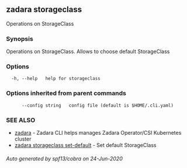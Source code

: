 ## zadara storageclass

Operations on StorageClass

### Synopsis

Operations on StorageClass. Allows to choose default StorageClass

### Options

```
  -h, --help   help for storageclass
```

### Options inherited from parent commands

```
      --config string   config file (default is $HOME/.cli.yaml)
```

### SEE ALSO

* [zadara](README.md)	 - Zadara CLI helps manages Zadara Operator/CSI Kubernetes cluster
* [zadara storageclass set-default](zadara_storageclass_set-default.md)	 - Set default StorageClass

###### Auto generated by spf13/cobra on 24-Jun-2020
